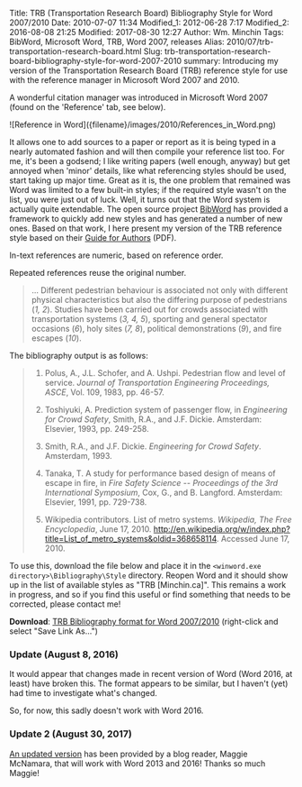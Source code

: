 Title: TRB (Transportation Research Board) Bibliography Style for Word 2007/2010
Date: 2010-07-07 11:34
Modified_1: 2012-06-28 7:17
Modified_2: 2016-08-08 21:25
Modified: 2017-08-30 12:27
Author: Wm. Minchin
Tags: BibWord, Microsoft Word, TRB, Word 2007, releases
Alias: 2010/07/trb-transportation-research-board.html
Slug: trb-transportation-research-board-bibliography-style-for-word-2007-2010
summary: Introducing my version of the Transportation Research Board (TRB) reference style for use with the reference manager in Microsoft Word 2007 and 2010.

A wonderful citation
manager was introduced in Microsoft Word 2007 (found on the 'Reference'
tab, see below).

<div markdown=1 class="text-center">
![Reference in Word]({filename}/images/2010/References_in_Word.png)
</div>

It allows one to add
sources to a paper or report as it is being typed in a nearly automated
fashion and will then compile your reference list too. For me, it's been
a godsend; I like writing papers (well enough,
anyway) but get annoyed when 'minor' details, like what referencing
styles should
be used, start taking up major time. Great as it is, the one problem
that remained
was Word was limited to a few built-in styles; if the required style
wasn't on
the list, you were just out of luck. Well, it turns out that the Word
system is
actually quite extendable. The open source project
[BibWord](http://bibword.codeplex.com/) has
provided a framework to quickly add new styles and has generated a
number of new
ones. Based on that work, I here present my version of the TRB reference
style based on their [Guide for
Authors](http://onlinepubs.trb.org/onlinepubs/AM/InfoForAuthors.pdf) (PDF).

In-text references are numeric, based on reference order.

Repeated references reuse the original number.

> ... Different pedestrian behaviour is associated not only
> with different physical characteristics but also the differing purpose
> of
> pedestrians (*1, 2*). Studies have been
> carried out for crowds associated with transportation systems (*3, 4,
> 5*), sporting and
> general spectator occasions (*6*), holy sites (*7, 8*), political
> demonstrations (*9*),
> and fire escapes (*10*).

The bibliography output is as follows:

> 1. Polus, A., J.L.
> Schofer, and A. Ushpi. Pedestrian flow and level of service.
> <i>Journal of
> Transportation Engineering Proceedings, ASCE</i>, Vol. 109, 1983, pp.
> 46-57.
>
> 2. Toshiyuki, A.
> Prediction system of passenger flow, in *Engineering for Crowd
> Safety*,
> Smith, R.A., and J.F. Dickie. Amsterdam: Elsevier, 1993, pp. 249-258.
>
> 3. Smith, R.A., and J.F.
> Dickie. *Engineering for Crowd Safety*. Amsterdam, 1993.
>
> 4. Tanaka, T. A study for
> performance based design of means of escape in fire, in <i>Fire Safety
> Science
> -- Proceedings of the 3rd International Symposium</i>, Cox, G., and B.
> Langford.
> Amsterdam: Elsevier, 1991, pp. 729-738.
>
> 5. Wikipedia
> contributors. List of metro systems. *Wikipedia, The Free
> Encyclopedia*,
> June 17, 2010.
> <http://en.wikipedia.org/w/index.php?title=List_of_metro_systems&oldid=368658114>.
> Accessed June 17, 2010.

To use this, download the file below and place it in the
`<winword.exe directory>\Bibliography\Style`
directory. Reopen Word and it should show up in the list of available
styles as "TRB [Minchin.ca]". This remains a work in progress, and so if
you find this
useful or find something that needs to be corrected, please contact me!

**Download**: [TRB Bibliography format for Word
2007/2010](http://minchin.ca/TRB_Minchin.ca.XSL) (right-click and select
"Save Link As...")

### Update (August 8, 2016)

It would appear that changes made in recent version of Word
(Word 2016, at least) have broken this. The format appears to be
similar, but I haven't (yet) had time to investigate what's changed.

So, for now, this sadly doesn't work with Word 2016.

### Update 2 (August 30, 2017)

[An updated version]({filename}20170830-trb-bibliography-style-for-word-updated.md)
has been provided by a blog reader, Maggie McNamara, that will work with Word
2013 and 2016! Thanks so much Maggie!
